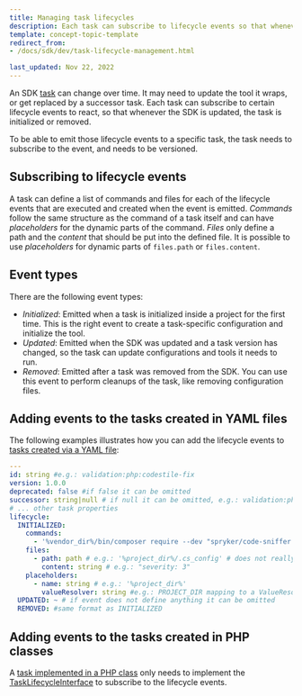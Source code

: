 ```yaml
---
title: Managing task lifecycles
description: Each task can subscribe to lifecycle events so that whenever the SDK is updated, the tasks is initialized or removed.
template: concept-topic-template
redirect_from:
- /docs/sdk/dev/task-lifecycle-management.html

last_updated: Nov 22, 2022
---
```


An SDK [task](/docs/sdk/dev/task.html) can change over time. It may need to update the tool it wraps, or get replaced by a successor task.
Each task can subscribe to certain lifecycle events to react, so that whenever the SDK is updated, the task is initialized or removed.

To be able to emit those lifecycle events to a specific task, the task needs to subscribe to the event, and needs to be versioned.

## Subscribing to lifecycle events

A task can define a list of commands and files for each of the lifecycle events that are executed and created when the event is emitted.
*Commands* follow the same structure as the command of a task itself and can have *placeholders* for the dynamic parts of the command.
*Files* only define a path and the *content* that should be put into the defined file. It is possible to use *placeholders* for dynamic parts of `files.path` or `files.content`.

## Event types

There are the following event types:

- *Initialized*: Emitted when a task is initialized inside a project for the first time. This is the right event to create a task-specific configuration and initialize the tool.  
- *Updated*: Emitted when the SDK was updated and a task version has changed, so the task can update configurations and tools it needs to run.
- *Removed*: Emitted after a task was removed from the SDK. You can use this event to perform cleanups of the task, like removing configuration files.

## Adding events to the tasks created in YAML files

The following examples illustrates how you can add the lifecycle events to [tasks created via a YAML file](/docs/sdk/dev/extend-the-sdk.html#implementation-via-yaml-definition):

```yaml
---
id: string #e.g.: validation:php:codestile-fix
version: 1.0.0
deprecated: false #if false it can be omitted
successor: string|null # if null it can be omitted, e.g.: validation:php:codestyle-fix
# ... other task properties
lifecycle:
  INITIALIZED:
    commands:
      - '%vendor_dir%/bin/composer require --dev "spryker/code-sniffer: dev-master"'
    files:
      - path: path # e.g.: '%project_dir%/.cs_config' # does not really exist, only for the example
        content: string # e.g.: "severity: 3"
    placeholders:
      - name: string # e.g.: '%project_dir%'
        valueResolver: string #e.g.: PROJECT_DIR mapping to a ValueResolver
  UPDATED: ~ # if event does not define anything it can be omitted
  REMOVED: #same format as INITIALIZED
```

## Adding events to the tasks created in PHP classes

A [task implemented in a PHP class](/docs/sdk/dev/extend-the-sdk.html#implementation-via-a-php-class) only needs to implement the [TaskLifecycleInterface](https://github.com/spryker-sdk/sdk/blob/master/src/Core/Domain/Entity/Lifecycle/TaskLifecycleInterface.php) to subscribe to the lifecycle events.
